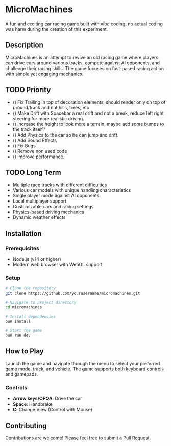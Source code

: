 # MicroMachines

A fun and exciting car racing game built with vibe coding, no actual coding was harm during the creation of this experiment.

## Description

MicroMachines is an attempt to revive an old racing game where players can drive cars around various tracks, compete against AI opponents, and challenge their racing skills. The game focuses on fast-paced racing action with simple yet engaging mechanics.

## TODO Priority
- () Fix Trailing in top of decoration elements, should render only on top of ground/track and not hills, trees, etc
- () Make Drift with Spacebar a real drift and not a break, reduce left right steering for more realistic driving.
- () Increase the height to look more a terrain, maybe add some bumps to the track itself?
- () Add Physics to the car so he can jump and drift. 
- () Add Sound Effects
- () Fix Bugs
- () Remove non used code
- () Improve performance.

## TODO Long Term

- Multiple race tracks with different difficulties
- Various car models with unique handling characteristics
- Single player mode against AI opponents
- Local multiplayer support
- Customizable cars and racing settings
- Physics-based driving mechanics
- Dynamic weather effects

## Installation

### Prerequisites

- Node.js (v14 or higher)
- Modern web browser with WebGL support

### Setup

```bash
# Clone the repository
git clone https://github.com/yourusername/micromachines.git

# Navigate to project directory
cd micromachines

# Install dependencies
bun install

# Start the game
bun run dev
```

## How to Play

Launch the game and navigate through the menu to select your preferred game mode, track, and vehicle. The game supports both keyboard controls and gamepads.

### Controls

- **Arrow keys/OPQA**: Drive the car
- **Space**: Handbrake
- **C**: Change View (Control with Mouse)

## Contributing

Contributions are welcome! Please feel free to submit a Pull Request.